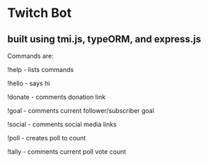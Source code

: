 # Twitch Bot

## built using tmi.js, typeORM, and express.js

Commands are:

!help - lists commands

!hello - says hi

!donate - comments donation link

!goal - comments current follower/subscriber goal

!social - comments social media links

!poll - creates poll to count

!tally - comments current poll vote count


